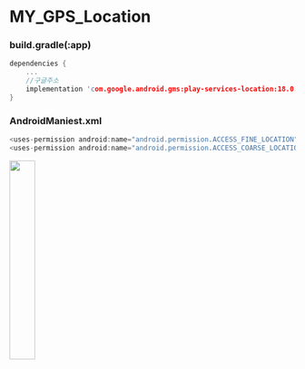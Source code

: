 # MY_GPS_Location

### build.gradle(:app)
```c
dependencies {
    ...
    //구글주소
    implementation 'com.google.android.gms:play-services-location:18.0.0'
}
```

### AndroidManiest.xml
```c
<uses-permission android:name="android.permission.ACCESS_FINE_LOCATION" />
<uses-permission android:name="android.permission.ACCESS_COARSE_LOCATION"/>
```

<img src = "https://user-images.githubusercontent.com/108243290/200651359-18b84047-59fb-4837-bede-694d3f328238.png" width="30%" height="30%">
